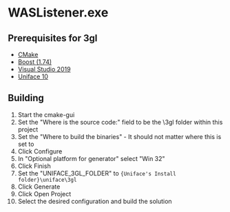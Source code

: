 # WASListener.exe

## Prerequisites for 3gl

- [CMake](https://cmake.org/ "Get CMake")
- [Boost (1.74)](https://www.boost.org/users/history/version_1_74_0.html "Get Boost")
- [Visual Studio 2019](https://visualstudio.microsoft.com/ "Get Visual Studio")
- [Uniface 10](https://uniface.com/get-started "Register for Uniface 10 CE")

## Building

1. Start the cmake-gui
2. Set the "Where is the source code:" field to be the \3gl folder within this project
3. Set the "Where to build the binaries" - It should not matter where this is set to
4. Click Configure
5. In "Optional platform for generator" select "Win 32"
6. Click Finish
7. Set the "UNIFACE_3GL_FOLDER" to `{Uniface's Install folder}\uniface\3gl` 
8. Click Generate
9. Click Open Project
10. Select the desired configuration and build the solution
